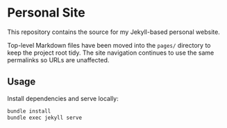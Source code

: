 # Personal Site

This repository contains the source for my Jekyll-based personal website.

Top-level Markdown files have been moved into the `pages/` directory to keep the project root tidy. The site navigation continues to use the same permalinks so URLs are unaffected.

## Usage

Install dependencies and serve locally:

```bash
bundle install
bundle exec jekyll serve
```
